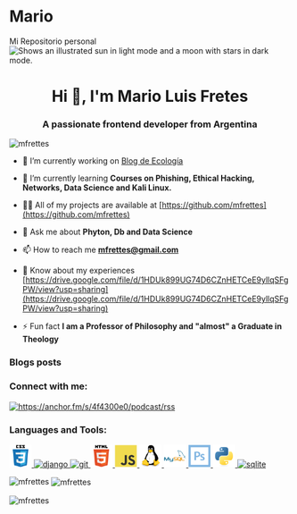 # Mario
Mi Repositorio personal
<picture>
  <source media="(prefers-color-scheme: dark)" srcset="https://github.com/mfrettes/mfrettes/blob/main/primerospasos.jpg">
  <source media="(prefers-color-scheme: light)" srcset="https://github.com/mfrettes/mfrettes/blob/main/primerospasos.jpg">
  <img alt="Shows an illustrated sun in light mode and a moon with stars in dark mode." src="https://user-images.githubusercontent.com/25423296/163456779-a8556205-d0a5-45e2-ac17-42d089e3c3f8.png">
</picture>

<h1 align="center">Hi 👋, I'm Mario Luis Fretes</h1>
<h3 align="center">A passionate frontend developer from Argentina</h3>

<p align="left"> <img src="https://komarev.com/ghpvc/?username=mfrettes&label=Profile%20views&color=0e75b6&style=flat" alt="mfrettes" /> </p>

- 🔭 I’m currently working on [Blog de Ecología](https://github.com/mfrettes/proyecto_final)

- 🌱 I’m currently learning **Courses on Phishing, Ethical Hacking, Networks, Data Science and Kali Linux.**

- 👨‍💻 All of my projects are available at [https://github.com/mfrettes](https://github.com/mfrettes)

- 💬 Ask me about **Phyton, Db and Data Science**

- 📫 How to reach me **mfrettes@gmail.com**

- 📄 Know about my experiences [https://drive.google.com/file/d/1HDUk899UG74D6CZnHETCeE9yllqSFgPW/view?usp=sharing](https://drive.google.com/file/d/1HDUk899UG74D6CZnHETCeE9yllqSFgPW/view?usp=sharing)

- ⚡ Fun fact **I am a Professor of Philosophy and "almost" a Graduate in Theology**

### Blogs posts
<!-- BLOG-POST-LIST:START -->
<!-- BLOG-POST-LIST:END -->

<h3 align="left">Connect with me:</h3>
<p align="left">
<a href="/https://anchor.fm/s/4f4300e0/podcast/rss" target="blank"><img align="center" src="https://raw.githubusercontent.com/rahuldkjain/github-profile-readme-generator/master/src/images/icons/Social/rss.svg" alt="https://anchor.fm/s/4f4300e0/podcast/rss" height="30" width="40" /></a>
</p>

<h3 align="left">Languages and Tools:</h3>
<p align="left"> <a href="https://www.w3schools.com/css/" target="_blank" rel="noreferrer"> <img src="https://raw.githubusercontent.com/devicons/devicon/master/icons/css3/css3-original-wordmark.svg" alt="css3" width="40" height="40"/> </a> <a href="https://www.djangoproject.com/" target="_blank" rel="noreferrer"> <img src="https://cdn.worldvectorlogo.com/logos/django.svg" alt="django" width="40" height="40"/> </a> <a href="https://git-scm.com/" target="_blank" rel="noreferrer"> <img src="https://www.vectorlogo.zone/logos/git-scm/git-scm-icon.svg" alt="git" width="40" height="40"/> </a> <a href="https://www.w3.org/html/" target="_blank" rel="noreferrer"> <img src="https://raw.githubusercontent.com/devicons/devicon/master/icons/html5/html5-original-wordmark.svg" alt="html5" width="40" height="40"/> </a> <a href="https://developer.mozilla.org/en-US/docs/Web/JavaScript" target="_blank" rel="noreferrer"> <img src="https://raw.githubusercontent.com/devicons/devicon/master/icons/javascript/javascript-original.svg" alt="javascript" width="40" height="40"/> </a> <a href="https://www.linux.org/" target="_blank" rel="noreferrer"> <img src="https://raw.githubusercontent.com/devicons/devicon/master/icons/linux/linux-original.svg" alt="linux" width="40" height="40"/> </a> <a href="https://www.mysql.com/" target="_blank" rel="noreferrer"> <img src="https://raw.githubusercontent.com/devicons/devicon/master/icons/mysql/mysql-original-wordmark.svg" alt="mysql" width="40" height="40"/> </a> <a href="https://www.photoshop.com/en" target="_blank" rel="noreferrer"> <img src="https://raw.githubusercontent.com/devicons/devicon/master/icons/photoshop/photoshop-line.svg" alt="photoshop" width="40" height="40"/> </a> <a href="https://www.python.org" target="_blank" rel="noreferrer"> <img src="https://raw.githubusercontent.com/devicons/devicon/master/icons/python/python-original.svg" alt="python" width="40" height="40"/> </a> <a href="https://www.sqlite.org/" target="_blank" rel="noreferrer"> <img src="https://www.vectorlogo.zone/logos/sqlite/sqlite-icon.svg" alt="sqlite" width="40" height="40"/> </a> </p>

<p><img align="left" src="https://github-readme-stats.vercel.app/api/top-langs?username=mfrettes&show_icons=true&locale=en&layout=compact" alt="mfrettes" /></p>

<p>&nbsp;<img align="center" src="https://github-readme-stats.vercel.app/api?username=mfrettes&show_icons=true&locale=en" alt="mfrettes" /></p>

<p><img align="center" src="https://github-readme-streak-stats.herokuapp.com/?user=mfrettes&" alt="mfrettes" /></p>



